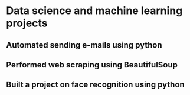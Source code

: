 # Data science and machine learning projects
## Automated sending e-mails using python 
## Performed web scraping using BeautifulSoup
## Built a project on face recognition using python 
